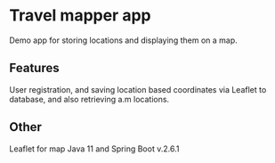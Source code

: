 # Travel mapper app
Demo app for storing locations and displaying them on a map.

## Features
User registration, and saving location based coordinates via Leaflet to database, and also retrieving a.m locations.
## Other
Leaflet for map
Java 11 and Spring Boot v.2.6.1
